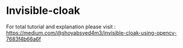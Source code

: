 # Invisible-cloak
For total tutorial and explanation please visit : <br/>
https://medium.com/@shoyabsyed4m3/invisible-cloak-using-opencv-7683f4b66a6f
